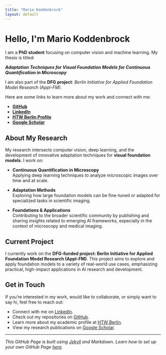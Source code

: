 ```yaml
---
title: "Mario Koddenbrock"
layout: default
---
```


# Hello, I'm Mario Koddenbrock

I am a **PhD student** focusing on computer vision and machine learning. My thesis is titled:

**_Adaptation Techniques for Visual Foundation Models for Continuous Quantification in Microscopy_**

I am also part of the **DFG project**: _Berlin Initiative for Applied Foundation Model Research (Appl-FM)_.

Here are some links to learn more about my work and connect with me:

- **[GitHub](https://github.com/mario-koddenbrock)**
- **[LinkedIn](https://www.linkedin.com/in/koddenbrock/)**
- **[HTW Berlin Profile](https://www.htw-berlin.de/hochschule/personen/person/?eid=14549)**
- **[Google Scholar](https://scholar.google.com/citations?user=wqHic0AAAAAJ&hl=de)**

## About My Research

My research intersects computer vision, deep learning, and the development of innovative adaptation techniques for **visual foundation models**. I work on:

- **Continuous Quantification in Microscopy**  
  Applying deep learning techniques to analyze microscopic images over time and at scale.

- **Adaptation Methods**  
  Exploring how large foundation models can be fine-tuned or adapted for specialized tasks in scientific imaging.

- **Foundations & Applications**  
  Contributing to the broader scientific community by publishing and sharing insights related to emerging AI frameworks, especially in the context of microscopy and medical imaging.

## Current Project

I currently work on the **DFG-funded project: Berlin Initiative for Applied Foundation Model Research (Appl-FM)**. This project aims to explore and apply foundation models to a variety of real-world use cases, emphasizing practical, high-impact applications in AI research and development.

## Get in Touch

If you’re interested in my work, would like to collaborate, or simply want to say hi, feel free to reach out:

- Connect with me on [LinkedIn](https://www.linkedin.com/in/koddenbrock/).
- Check out my repositories on [GitHub](https://github.com/mario-koddenbrock).
- Learn more about my academic profile at [HTW Berlin](https://www.htw-berlin.de/hochschule/personen/person/?eid=14549).
- View my research publications on [Google Scholar](https://scholar.google.com/citations?user=wqHic0AAAAAJ&hl=de).

---

*This GitHub Page is built using [Jekyll](https://jekyllrb.com) and Markdown. Learn how to set up your own GitHub Page [here](https://docs.github.com/en/pages).*
